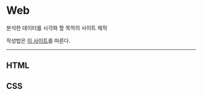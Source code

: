 # Web
분석한 데이터를 시각화 할 목적의 사이트 제작



작성법은 [이 사이트](https://lsh424.tistory.com/37)를 따른다.



***
## HTML

## CSS
